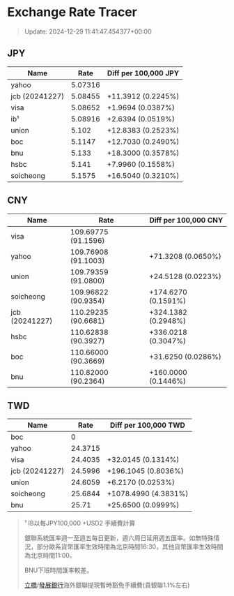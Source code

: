 # Exchange Rate Tracer

> Update: 2024-12-29 11:41:47.454377+00:00

## JPY

| Name           |    Rate | Diff per 100,000 JPY   |
|----------------|---------|------------------------|
| yahoo          | 5.07316 |                        |
| jcb (20241227) | 5.08455 | +11.3912 (0.2245%)     |
| visa           | 5.08652 | +1.9694 (0.0387%)      |
| ib¹            | 5.08916 | +2.6394 (0.0519%)      |
| union          | 5.102   | +12.8383 (0.2523%)     |
| boc            | 5.1147  | +12.7030 (0.2490%)     |
| bnu            | 5.133   | +18.3000 (0.3578%)     |
| hsbc           | 5.141   | +7.9960 (0.1558%)      |
| soicheong      | 5.1575  | +16.5040 (0.3210%)     |

## CNY

| Name           | Rate                | Diff per 100,000 CNY   |
|----------------|---------------------|------------------------|
| visa           | 109.69775	(91.1596) |                        |
| yahoo          | 109.76908	(91.1003) | +71.3208 (0.0650%)     |
| union          | 109.79359	(91.0800) | +24.5128 (0.0223%)     |
| soicheong      | 109.96822	(90.9354) | +174.6270 (0.1591%)    |
| jcb (20241227) | 110.29235	(90.6681) | +324.1382 (0.2948%)    |
| hsbc           | 110.62838	(90.3927) | +336.0218 (0.3047%)    |
| boc            | 110.66000	(90.3669) | +31.6250 (0.0286%)     |
| bnu            | 110.82000	(90.2364) | +160.0000 (0.1446%)    |

## TWD

| Name           |    Rate | Diff per 100,000 TWD   |
|----------------|---------|------------------------|
| boc            |  0      |                        |
| yahoo          | 24.3715 |                        |
| visa           | 24.4035 | +32.0145 (0.1314%)     |
| jcb (20241227) | 24.5996 | +196.1045 (0.8036%)    |
| union          | 24.6059 | +6.2170 (0.0253%)      |
| soicheong      | 25.6844 | +1078.4990 (4.3831%)   |
| bnu            | 25.71   | +25.6500 (0.0999%)     |


> ¹ IB以每JPY100,000 +USD2 手續費計算
>
> 銀聯系統匯率週一至週五每日更新，週六周日延用週五匯率。如無特殊情況，部分歐系貨幣匯率生效時間為北京時間16:30，其他貨幣匯率生效時間為北京時間11:00。
>
> BNU下班時間匯率較差。
>
> [立橋](https://www.wlbank.com.mo/uploads/ueditor/file/20181211/1544536513900230.pdf)/[發展銀行](https://www.mdb.com.mo/Service_Charges_20230728.pdf)海外銀聯提現暫時豁免手續費(貴銀聯1.1%左右)

